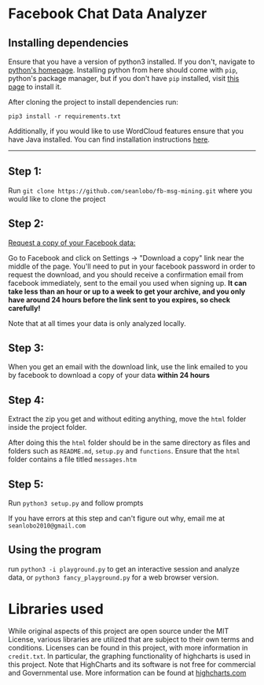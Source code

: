 # Facebook Chat Data Analyzer

## Installing dependencies

Ensure that you have a version of python3 installed. If you don't, navigate to [python's homepage](https://www.python.org/downloads/).
Installing python from here should come with `pip`, python's package manager, but if you don't have `pip` installed, visit
[this page](https://pip.pypa.io/en/stable/installing/) to install it.

After cloning the project to install dependencies run:

    pip3 install -r requirements.txt

Additionally, if you would like to use WordCloud features ensure that you have Java installed. You can find installation instructions
[here](https://www.java.com/en/download/help/download_options.xml).


---

## Step 1:

Run `git clone https://github.com/seanlobo/fb-msg-mining.git` where you would like to clone the project


## Step 2:

[Request a copy of your Facebook data:](https://www.facebook.com/help/131112897028467/)

Go to Facebook and click on Settings -> "Download a copy" link near the middle of the page.
You'll need to put in your facebook password in order to request the download, and you should
receive a confirmation email from facebook immediately, sent to the email you used when signing up.
**It can take less than an hour or up to a week to get your archive, and you only have around 24 hours
before the link sent to you expires, so check carefully!**

Note that at all times your data is only analyzed locally.


## Step 3:

When you get an email with the download link, use the link emailed to you by facebook 
to download a copy of your data **within 24 hours**


## Step 4:

Extract the zip you get and without editing anything, move the `html` folder inside the project folder.

After doing this the `html` folder should be in the same directory as files and folders such as `README.md`, `setup.py` and `functions`. Ensure that the `html` folder contains a file titled `messages.htm`


## Step 5:

Run `python3 setup.py` and follow prompts

If you have errors at this step and can't figure out why, email me at `seanlobo2010@gmail.com`


## Using the program

run `python3 -i playground.py` to get an interactive session and analyze data, or `python3 fancy_playground.py` for a web browser version.

# Libraries used
While original aspects of this project are open source under the MIT License, various libraries are utilized that are subject to their own
terms and conditions. Licenses can be found in this project, with more information in `credit.txt`.
In particular, the graphing functionality of highcharts is used in this project.
Note that HighCharts and its software is not free for commercial and Governmental use. More information can be found at [highcharts.com](www.highcharts.com)
